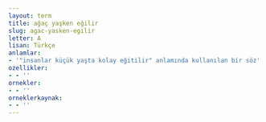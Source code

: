 ```yaml
---
layout: term
title: ağaç yaşken eğilir
slug: agac-yasken-egilir
letter: A
lisan: Türkçe
anlamlar:
- '"insanlar küçük yaşta kolay eğitilir" anlamında kullanılan bir söz'
ozellikler:
- - ''
ornekler:
- - ''
orneklerkaynak:
- - ''
---
```


